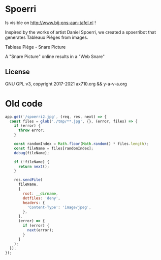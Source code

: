 # Spoerri

Is visible on http://www.bij-ons-aan-tafel.nl !

Inspired by the works of artist Daniel Spoerri, we created a spoerribot that generates Tableaux Pièges from images.

Tableau Piège - Snare Picture

A "Snare Picture" online results in a "Web Snare"

## License

GNU GPL v3, copyright 2017-2021 ax710.org && y-a-v-a.org

# Old code

```javascript
app.get('/spoerri2.jpg', (req, res, next) => {
  const files = glob('./tmp/**.jpg', {}, (error, files) => {
    if (error) {
      throw error;
    }

    const randomIndex = Math.floor(Math.random() * files.length);
    const fileName = files[randomIndex];
    debug(fileName);

    if (!fileName) {
      return next();
    }

    res.sendFile(
      fileName,
      {
        root: __dirname,
        dotfiles: 'deny',
        headers: {
          'Content-Type': 'image/jpeg',
        },
      },
      (error) => {
        if (error) {
          next(error);
        }
      }
    );
  });
});
```
